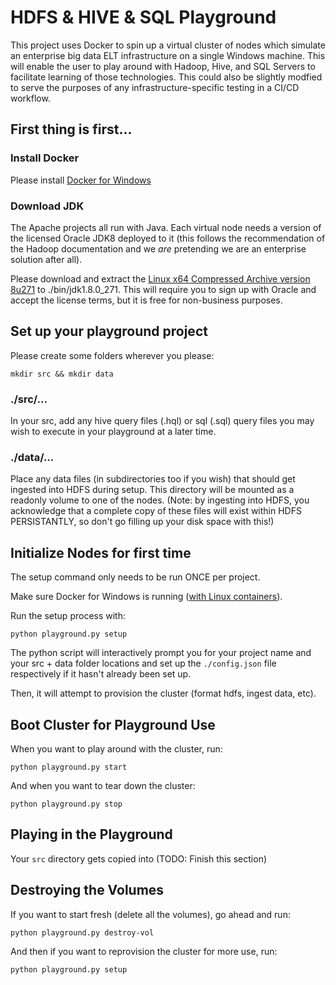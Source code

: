 # HDFS & HIVE & SQL Playground

This project uses Docker to spin up a virtual cluster of nodes which simulate an enterprise big data ELT infrastructure on a single Windows machine. This will enable the user to play around with Hadoop, Hive, and SQL Servers to facilitate learning of those technologies. This could also be slightly modfied to serve the purposes of any infrastructure-specific testing in a CI/CD workflow.

## First thing is first...


### Install Docker

Please install [Docker for Windows](https://docs.docker.com/docker-for-windows/install/)

### Download JDK

The Apache projects all run with Java. Each virtual node needs a version of the licensed Oracle JDK8 deployed to it (this follows the recommendation of the Hadoop documentation and we *are* pretending we are an enterprise solution after all).

Please download and extract the [Linux x64 Compressed Archive version 8u271](https://www.oracle.com/java/technologies/javase/javase-jdk8-downloads.html) to ./bin/jdk1.8.0_271. This will require you to sign up with Oracle and accept the license terms, but it is free for non-business purposes.

## Set up your playground project

Please create some folders wherever you please:

```
mkdir src && mkdir data
```

### ./src/...

In your src, add any hive query files (.hql) or sql (.sql) query files you may wish to execute in your playground at a later time.

### ./data/...

Place any data files (in subdirectories too if you wish) that should get ingested into HDFS during setup. This directory will be mounted as a readonly volume to one of the nodes. (Note: by ingesting into HDFS, you acknowledge that a complete copy of these files will exist within HDFS PERSISTANTLY, so don't go filling up your disk space with this!)

## Initialize Nodes for first time

The setup command only needs to be run ONCE per project.

Make sure Docker for Windows is running ([with Linux containers](https://docs.docker.com/docker-for-windows/#switch-between-windows-and-linux-containers)).

Run the setup process with:
```
python playground.py setup
```

The python script will interactively prompt you for your project name and your src + data folder locations and set up the `./config.json` file respectively if it hasn't already been set up.

Then, it will attempt to provision the cluster (format hdfs, ingest data, etc).

## Boot Cluster for Playground Use

When you want to play around with the cluster, run:
```
python playground.py start
```
And when you want to tear down the cluster:
```
python playground.py stop
```

## Playing in the Playground

Your `src` directory gets copied into (TODO: Finish this section)

## Destroying the Volumes

If you want to start fresh (delete all the volumes), go ahead and run:

```
python playground.py destroy-vol
```
And then if you want to reprovision the cluster for more use, run:
```
python playground.py setup
```
